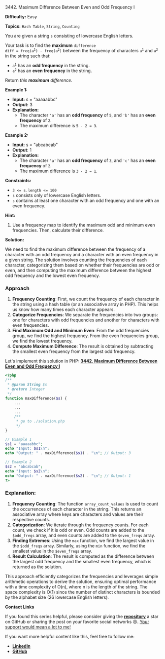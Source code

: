 3442\. Maximum Difference Between Even and Odd Frequency I

**Difficulty:** Easy

**Topics:** `Hash Table`, `String`, `Counting`

You are given a string `s` consisting of lowercase English letters.

Your task is to find the **maximum** <code>difference diff = freq(a<sup>1</sup>) - freq(a<sup>2</sup>)</code> between the frequency of characters <code>a<sup>1</sup></code> and <code>a<sup>2</sup></code> in the string such that:

- <code>a<sup>1</sup></code> has an **odd frequency** in the string.
- <code>a<sup>2</sup></code> has an **even frequency** in the string.

Return _this **maximum** difference_.

**Example 1:**

- **Input:** s = "aaaaabbc"
- **Output:** 3
- **Explanation:**
  - The character `'a'` has an **odd frequency** of `5`, and `'b'` has an **even frequency** of `2`.
  - The maximum difference is `5 - 2 = 3`.


**Example 2:**

- **Input:** s = "abcabcab"
- **Output:** 1
- **Explanation:**
  - The character `'a'` has an **odd frequency** of `3`, and `'c'` has an **even frequency** of `2`.
  - The maximum difference is `3 - 2 = 1`.



**Constraints:**

- `3 <= s.length <= 100`
- `s` consists only of lowercase English letters.
- `s` contains at least one character with an odd frequency and one with an even frequency.


**Hint:**
1. Use a frequency map to identify the maximum odd and minimum even frequencies. Then, calculate their difference.






**Solution:**

We need to find the maximum difference between the frequency of a character with an odd frequency and a character with an even frequency in a given string. The solution involves counting the frequencies of each character, categorizing them based on whether their frequencies are odd or even, and then computing the maximum difference between the highest odd frequency and the lowest even frequency.

### Approach
1. **Frequency Counting**: First, we count the frequency of each character in the string using a hash table (or an associative array in PHP). This helps us know how many times each character appears.
2. **Categorize Frequencies**: We separate the frequencies into two groups: one for characters with odd frequencies and another for characters with even frequencies.
3. **Find Maximum Odd and Minimum Even**: From the odd frequencies group, we find the highest frequency. From the even frequencies group, we find the lowest frequency.
4. **Compute Maximum Difference**: The result is obtained by subtracting the smallest even frequency from the largest odd frequency.

Let's implement this solution in PHP: **[3442. Maximum Difference Between Even and Odd Frequency I](https://github.com/mah-shamim/leet-code-in-php/tree/main/algorithms/003442-maximum-difference-between-even-and-odd-frequency-i/solution.php)**

```php
<?php
/**
 * @param String $s
 * @return Integer
 */
function maxDifference($s) {
    ...
    ...
    ...
    /**
     * go to ./solution.php
     */
}

// Example 1
$s1 = "aaaaabbc";
echo "Input: $s1\n";
echo "Output: " . maxDifference($s1) . "\n"; // Output: 3

// Example 2
$s2 = "abcabcab";
echo "Input: $s2\n";
echo "Output: " . maxDifference($s2) . "\n"; // Output: 1
?>
```

### Explanation:

1. **Frequency Counting**: The function `array_count_values` is used to count the occurrences of each character in the string. This returns an associative array where keys are characters and values are their respective counts.
2. **Categorization**: We iterate through the frequency counts. For each count, we check if it is odd or even. Odd counts are added to the `$odd_freqs` array, and even counts are added to the `$even_freqs` array.
3. **Finding Extremes**: Using the `max` function, we find the largest value in the `$odd_freqs` array. Similarly, using the `min` function, we find the smallest value in the `$even_freqs` array.
4. **Result Calculation**: The result is computed as the difference between the largest odd frequency and the smallest even frequency, which is returned as the solution.

This approach efficiently categorizes the frequencies and leverages simple arithmetic operations to derive the solution, ensuring optimal performance with a time complexity of O(n), where n is the length of the string. The space complexity is O(1) since the number of distinct characters is bounded by the alphabet size (26 lowercase English letters).

**Contact Links**

If you found this series helpful, please consider giving the **[repository](https://github.com/mah-shamim/leet-code-in-php)** a star on GitHub or sharing the post on your favorite social networks 😍. [Your support would mean a lot to me!](https://isolatedcompliments.com/v09uayg6h?key=a647d02f1aafcddaf10536d7cd00bd7c)

If you want more helpful content like this, feel free to follow me:

- **[LinkedIn](https://www.linkedin.com/in/arifulhaque/)**
- **[GitHub](https://github.com/mah-shamim)**